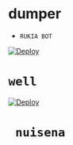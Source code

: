 # dumper
- ``RUKIA BOT``


[![Deploy](https://www.herokucdn.com/deploy/button.svg)](https://heroku.com/deploy?template=https://github.com/lloyd4565/Cara_Public)

# `` well ``

[![Deploy](https://www.herokucdn.com/deploy/button.svg)](https://heroku.com/deploy?template=https://github.com/lloyd4565/nuisance-z)


# `` nuisena``


